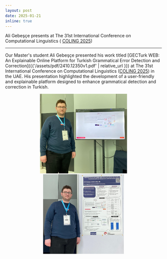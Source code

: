 ```yaml
---
layout: post
date: 2025-01-21
inline: true
---
```


Ali Gebeşçe presents at The 31st International Conference on Computational Linguistics ( [COLING 2025](https://coling2025.org/))

***
Our Master's student Ali Gebeşçe presented his work titled [GECTurk WEB: An Explainable Online Platform for Turkish Grammatical Error Detection and Correction]({{'/assets/pdf/2410.12350v1.pdf' | relative_url }}) at The 31st International Conference on Computational Linguistics ([COLING 2025](https://coling2025.org/)) in the UAE. His presentation highlighted the development of a user-friendly and explainable platform designed to enhance grammatical detection and correction in Turkish.
<div style="text-align: center;">
    <img title="Ali at COOLING 2025" alt="Ali at COOLING 2025" src="assets/img/news/Ali-COOLING25-1.JPG" width="280" height="256">
    <img title="Ali at COOLING 2025" alt="Ali at COOLING 2025" src="assets/img/news/Ali-COOLING25-2.JPG" width="260" height="256">
</div>
